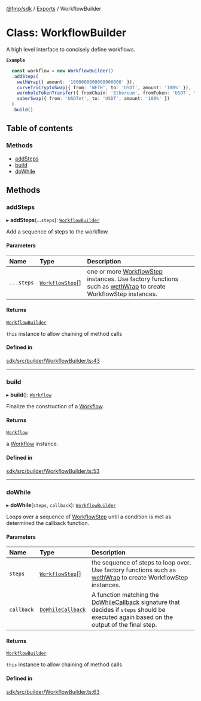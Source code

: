 [@fmp/sdk](../docs/README.md) / [Exports](../modules.md) / WorkflowBuilder

# Class: WorkflowBuilder

A high level interface to concisely define workflows.

**`Example`**

```TypeScript
  const workflow = new WorkflowBuilder()
  .addSteps(
    wethWrap({ amount: '1000000000000000000' }),
    curveTriCryptoSwap({ from: 'WETH', to: 'USDT', amount: '100%' }),
    wormholeTokenTransfer({ fromChain: 'Ethereum', fromToken: 'USDT', toChain: 'Solana', amount: '100%' }),
    saberSwap({ from: 'USDTet', to: 'USDT', amount: '100%' })
  )
  .build()
```

## Table of contents

### Methods

- [addSteps](WorkflowBuilder.md#addsteps)
- [build](WorkflowBuilder.md#build)
- [doWhile](WorkflowBuilder.md#dowhile)

## Methods

### addSteps

▸ **addSteps**(...`steps`): [`WorkflowBuilder`](WorkflowBuilder.md)

Add a sequence of steps to the workflow.

#### Parameters

| Name | Type | Description |
| :------ | :------ | :------ |
| `...steps` | [`WorkflowStep`](../interfaces/WorkflowStep.md)[] | one or more [WorkflowStep](../interfaces/WorkflowStep.md) instances. Use factory functions such as [wethWrap](../modules.md#wethwrap) to create WorkflowStep instances. |

#### Returns

[`WorkflowBuilder`](WorkflowBuilder.md)

`this` instance to allow chaining of method calls

#### Defined in

[sdk/src/builder/WorkflowBuilder.ts:43](https://github.com/free-market/platform/blob/c18767c/sdk/src/builder/WorkflowBuilder.ts#L43)

___

### build

▸ **build**(): [`Workflow`](../interfaces/Workflow.md)

Finalize the construction of a [Workflow](../interfaces/Workflow.md).

#### Returns

[`Workflow`](../interfaces/Workflow.md)

a [Workflow](../interfaces/Workflow.md) instance.

#### Defined in

[sdk/src/builder/WorkflowBuilder.ts:53](https://github.com/free-market/platform/blob/c18767c/sdk/src/builder/WorkflowBuilder.ts#L53)

___

### doWhile

▸ **doWhile**(`steps`, `callback`): [`WorkflowBuilder`](WorkflowBuilder.md)

Loops over  a sequence of [WorkflowStep](../interfaces/WorkflowStep.md) until a condition is met as determined the callback function.

#### Parameters

| Name | Type | Description |
| :------ | :------ | :------ |
| `steps` | [`WorkflowStep`](../interfaces/WorkflowStep.md)[] | the sequence of steps to loop over.  Use factory functions such as [wethWrap](../modules.md#wethwrap) to create WorkflowStep instances. |
| `callback` | [`DoWhileCallback`](../modules.md#dowhilecallback) | A function matching the [DoWhileCallback](../modules.md#dowhilecallback) signature that decides if `steps` should be executed again based on the output of the final step. |

#### Returns

[`WorkflowBuilder`](WorkflowBuilder.md)

`this` instance to allow chaining of method calls

#### Defined in

[sdk/src/builder/WorkflowBuilder.ts:63](https://github.com/free-market/platform/blob/c18767c/sdk/src/builder/WorkflowBuilder.ts#L63)
